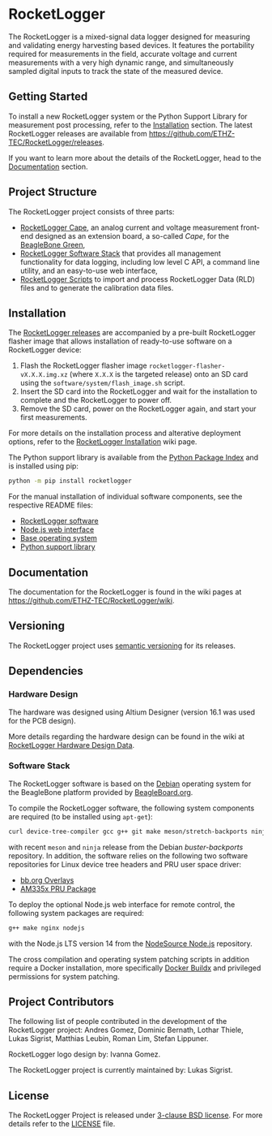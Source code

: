# RocketLogger

The RocketLogger is a mixed-signal data logger designed for measuring and validating energy
harvesting based devices. It features the portability required for measurements in the field,
accurate voltage and current measurements with a very high dynamic range, and simultaneously
sampled digital inputs to track the state of the measured device.


## Getting Started

To install a new RocketLogger system or the Python Support Library for measurement post processing,
refer to the [Installation](#installation) section. The latest RocketLogger releases are available
from <https://github.com/ETHZ-TEC/RocketLogger/releases>.

If you want to learn more about the details of the RocketLogger, head to the [Documentation](#documentation) section.


## Project Structure

The RocketLogger project consists of three parts:
* [RocketLogger Cape](hardware), an analog current and voltage measurement front-end designed as
  an extension board, a so-called *Cape*, for the [BeagleBone Green](https://beagleboard.org/green/),
* [RocketLogger Software Stack](software) that provides all management functionality for data
  logging, including low level C API, a command line utility, and an easy-to-use web interface,
* [RocketLogger Scripts](script) to import and process RocketLogger Data
  (RLD) files and to generate the calibration data files.


## Installation

The [RocketLogger releases](https://github.com/ETHZ-TEC/RocketLogger/releases) are accompanied by
a pre-built RocketLogger flasher image that allows installation of ready-to-use software on a
RocketLogger device:

1. Flash the RocketLogger flasher image `rocketlogger-flasher-vX.X.X.img.xz` (where `X.X.X` is the targeted release) onto an SD card
   using the `software/system/flash_image.sh` script.
2. Insert the SD card into the RocketLogger and wait for the installation to complete and the
   RocketLogger to power off.
3. Remove the SD card, power on the RocketLogger again, and start your first measurements.

For more details on the installation process and alterative deployment options, refer to the [RocketLogger Installation](https://github.com/ETHZ-TEC/RocketLogger/wiki/software) wiki page.

The Python support library is available from the [Python Package Index](https://pypi.org) and
is installed using pip:
```bash
python -m pip install rocketlogger
```

For the manual installation of individual software components, see the respective README files:
* [RocketLogger software](software/rocketlogger/README.md#installation)
* [Node.js web interface](software/node_server/README.md#installation)
* [Base operating system](software/system/README.md#installation)
* [Python support library](script/python/README.md#installation)


## Documentation

The documentation for the RocketLogger is found in the wiki pages at
<https://github.com/ETHZ-TEC/RocketLogger/wiki>.


## Versioning

The RocketLogger project uses [semantic versioning](https://semver.org) for its releases.


## Dependencies

### Hardware Design

The hardware was designed using Altium Designer (version 16.1 was used for the PCB design).

More details regarding the hardware design can be found in the wiki at
[RocketLogger Hardware Design Data](https://github.com/ETHZ-TEC/RocketLogger/wiki/design-data).


### Software Stack

The RocketLogger software is based on the [Debian](https://www.debian.org) operating system for
the BeagleBone platform provided by [BeagleBoard.org](https://beagleboard.org).

To compile the RocketLogger software, the following system components are required (to be installed
using `apt-get`):

```bash
curl device-tree-compiler gcc g++ git make meson/stretch-backports ninja-build ntp pkg-config ti-pru-cgt-installer libi2c-dev libncurses5-dev libzmq3-dev
```
with recent `meson` and `ninja` release from the Debian *buster-backports* repository.
In addition, the software relies on the following two software repositories for Linux device tree
headers and PRU user space driver:
* [bb.org Overlays](https://github.com/beagleboard/bb.org-overlays.git)
* [AM335x PRU Package](https://github.com/beagleboard/am335x_pru_package.git)

To deploy the optional Node.js web interface for remote control, the
following system packages are required:

```bash
g++ make nginx nodejs
```
with the Node.js LTS version 14 from the [NodeSource Node.js](https://github.com/nodesource/distributions#readme)
repository.

The cross compilation and operating system patching scripts in addition require a Docker
installation, more specifically [Docker Buildx](https://docs.docker.com/buildx/working-with-buildx/)
and privileged permissions for system patching.


## Project Contributors

The following list of people contributed in the development of the RocketLogger project:
Andres Gomez,
Dominic Bernath,
Lothar Thiele,
Lukas Sigrist,
Matthias Leubin,
Roman Lim,
Stefan Lippuner.

RocketLogger logo design by: Ivanna Gomez.

The RocketLogger project is currently maintained by: Lukas Sigrist.

## License

The RocketLogger Project is released under [3-clause BSD license](https://opensource.org/licenses/BSD-3-Clause).
For more details refer to the [LICENSE](LICENSE) file.
